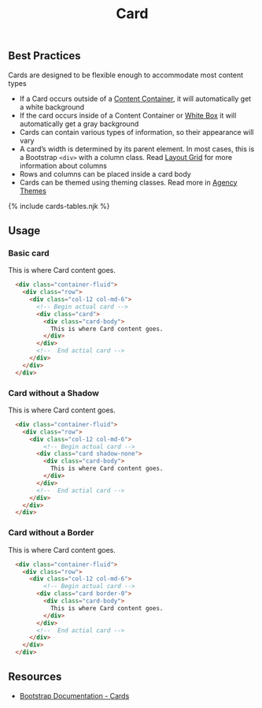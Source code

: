﻿---
title: Card
summary: Cards are containers for related content or information.
tags: components, card
layout: guide
eleventyNavigation:
  key: Card
  parent: Components
  order: 130
  excerpt: Cards are containers for related content or information.
  img: /img/illustrations/illus-cards.svg
---
## Best Practices
Cards are designed to be flexible enough to accommodate most content types
- If a Card occurs outside of a [Content Container](/components/boxes/#content-container), it will automatically get a white background 
- If the card occurs inside of a Content Container or [White Box](/components/boxes/#white-box) it will automatically get a gray background
- Cards can contain various types of information, so their appearance will vary
- A card’s width is determined by its parent element. In most cases, this is a Bootstrap `<div>` with a column class. Read [Layout Grid](/components/layout-grid/) for more information about columns
- Rows and columns can be placed inside a card body
- Cards can be themed using theming classes. Read more in [Agency Themes](/foundation/agency-theming/)

{% include cards-tables.njk %}

## Usage
### Basic card

<div class="container-fluid">
  <div class="row">
    <div class="col-12 col-md-6">
      <!-- Begin actual card -->
      <div class="card">
        <div class="card-body">
          This is where Card content goes.
        </div>
      </div>
      <!--  End actial card -->
    </div>
  </div>
</div>

```html
  <div class="container-fluid">
    <div class="row">
      <div class="col-12 col-md-6">
        <!-- Begin actual card -->
        <div class="card">
          <div class="card-body">
            This is where Card content goes.
          </div>
        </div>
        <!--  End actial card -->
      </div>
    </div>
  </div>
```

### Card without a Shadow

<div class="container-fluid">
  <div class="row">
    <div class="col-12 col-md-6">
      <!-- Begin actual card -->
      <div class="card shadow-none">
        <div class="card-body">
          This is where Card content goes.
        </div>
      </div>
      <!--  End actial card -->
    </div>
  </div>
</div>

```html
  <div class="container-fluid">
    <div class="row">
      <div class="col-12 col-md-6">
          <!-- Begin actual card -->
        <div class="card shadow-none">
          <div class="card-body">
            This is where Card content goes.
          </div>
        </div>
        <!--  End actial card -->
      </div>
    </div>
  </div>
```

### Card without a Border

<div class="container-fluid">
  <div class="row">
    <div class="col-12 col-md-6">
      <!-- Begin actual card -->
      <div class="card border-0">
        <div class="card-body">
          This is where Card content goes.
        </div>
      </div>
      <!--  End actial card -->
    </div>
  </div>
</div>

```html
  <div class="container-fluid">
    <div class="row">
      <div class="col-12 col-md-6">
          <!-- Begin actual card -->
        <div class="card border-0">
          <div class="card-body">
            This is where Card content goes.
          </div>
        </div>
        <!--  End actial card -->
      </div>
    </div>
  </div>
```

## Resources

* <a href="https://getbootstrap.com/docs/4.5/components/card/" target="_blank">Bootstrap Documentation - Cards</a>
